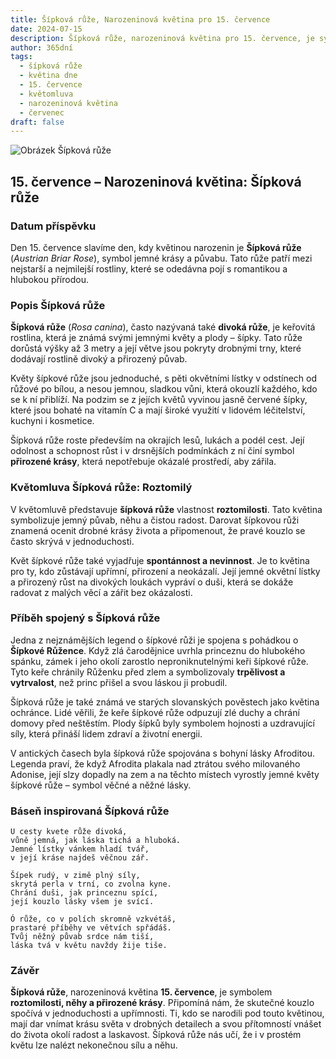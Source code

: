 ```yaml
---
title: Šípková růže, Narozeninová květina pro 15. července
date: 2024-07-15
description: Šípková růže, narozeninová květina pro 15. července, je symbolem Roztomilý. Objevte její jedinečný význam, fascinující příběhy a poezii, která oslavuje její krásu.
author: 365dní
tags:
  - šípková růže
  - květina dne
  - 15. července
  - květomluva
  - narozeninová květina
  - červenec
draft: false
---
```


![Obrázek Šípková růže](https://cdn.pixabay.com/photo/2018/09/10/17/51/yellow-rose-3667591_960_720.jpg#center)


## 15. července – Narozeninová květina: Šípková růže

### Datum příspěvku

Den 15. července slavíme den, kdy květinou narozenin je **Šípková růže** (_Austrian Briar Rose_), symbol jemné krásy a půvabu. Tato růže patří mezi nejstarší a nejmilejší rostliny, které se odedávna pojí s romantikou a hlubokou přírodou.

### Popis Šípková růže

**Šípková růže** (_Rosa canina_), často nazývaná také **divoká růže**, je keřovitá rostlina, která je známá svými jemnými květy a plody – šípky. Tato růže dorůstá výšky až 3 metry a její větve jsou pokryty drobnými trny, které dodávají rostlině divoký a přirozený půvab.

Květy šípkové růže jsou jednoduché, s pěti okvětními lístky v odstínech od růžové po bílou, a nesou jemnou, sladkou vůni, která okouzlí každého, kdo se k ní přiblíží. Na podzim se z jejích květů vyvinou jasně červené šípky, které jsou bohaté na vitamín C a mají široké využití v lidovém léčitelství, kuchyni i kosmetice.

Šípková růže roste především na okrajích lesů, lukách a podél cest. Její odolnost a schopnost růst i v drsnějších podmínkách z ní činí symbol **přirozené krásy**, která nepotřebuje okázalé prostředí, aby zářila.

### Květomluva Šípková růže: Roztomilý

V květomluvě představuje **šípková růže** vlastnost **roztomilosti**. Tato květina symbolizuje jemný půvab, něhu a čistou radost. Darovat šípkovou růži znamená ocenit drobné krásy života a připomenout, že pravé kouzlo se často skrývá v jednoduchosti.

Květ šípkové růže také vyjadřuje **spontánnost a nevinnost**. Je to květina pro ty, kdo zůstávají upřímní, přirození a neokázalí. Její jemné okvětní lístky a přirozený růst na divokých loukách vypráví o duši, která se dokáže radovat z malých věcí a zářit bez okázalosti.

### Příběh spojený s Šípková růže

Jedna z nejznámějších legend o šípkové růži je spojena s pohádkou o **Šípkové Růžence**. Když zlá čarodějnice uvrhla princeznu do hlubokého spánku, zámek i jeho okolí zarostlo neproniknutelnými keři šípkové růže. Tyto keře chránily Růženku před zlem a symbolizovaly **trpělivost a vytrvalost**, než princ přišel a svou láskou ji probudil.

Šípková růže je také známá ve starých slovanských pověstech jako květina ochránce. Lidé věřili, že keře šípkové růže odpuzují zlé duchy a chrání domovy před neštěstím. Plody šípků byly symbolem hojnosti a uzdravující síly, která přináší lidem zdraví a životní energii.

V antických časech byla šípková růže spojována s bohyní lásky Afroditou. Legenda praví, že když Afrodita plakala nad ztrátou svého milovaného Adonise, její slzy dopadly na zem a na těchto místech vyrostly jemné květy šípkové růže – symbol věčné a něžné lásky.

### Báseň inspirovaná Šípková růže

```
U cesty kvete růže divoká,  
vůně jemná, jak láska tichá a hluboká.  
Jemné lístky vánkem hladí tvář,  
v její kráse najdeš věčnou zář.  

Šípek rudý, v zimě plný síly,  
skrytá perla v trní, co zvolna kyne.  
Chrání duši, jak princeznu spící,  
její kouzlo lásky všem je svící.  

Ó růže, co v polích skromně vzkvétáš,  
prastaré příběhy ve větvích spřádáš.  
Tvůj něžný půvab srdce nám tiší,  
láska tvá v květu navždy žije tiše.  
```

### Závěr

**Šípková růže**, narozeninová květina **15. července**, je symbolem **roztomilosti, něhy a přirozené krásy**. Připomíná nám, že skutečné kouzlo spočívá v jednoduchosti a upřímnosti. Ti, kdo se narodili pod touto květinou, mají dar vnímat krásu světa v drobných detailech a svou přítomností vnášet do života okolí radost a laskavost. Šípková růže nás učí, že i v prostém květu lze nalézt nekonečnou sílu a něhu.